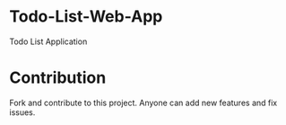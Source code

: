 # Todo-List-Web-App
Todo List Application

# Contribution
Fork and contribute to this project. Anyone can add new features and fix issues.
